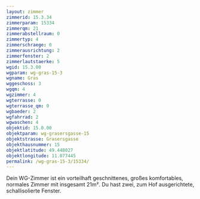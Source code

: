 ```yaml
---
layout: zimmer
zimmerid: 15.3.34
zimmerparam: 15334
zimmerqm: 21
zimmerabstellraum: 0
zimmertyp: 4
zimmerschraege: 0
zimmerausrichtung: 2
zimmerfenster: 2
zimmerlautstaerke: 5
wgid: 15.3.00
wgparam: wg-gras-15-3
wgname: Gras
wggeschoss: 3
wgqm: 4
wgzimmer: 4
wgterrasse: 0
wgterrasse_qm: 0
wgbaeder: 2
wgfahrrad: 2
wgwaschen: 4
objektid: 15.0.00
objektparam: wg-grasersgasse-15
objektstrasse: Grasersgasse
objekthausnummer: 15
objektlatitude: 49.448027
objektlongitude: 11.077445
permalink: /wg-gras-15-3/15334/
---
```

Dein WG-Zimmer ist ein vorteilhaft geschnittenes, großes komfortables, normales Zimmer mit insgesamt 21m². Du hast zwei, zum Hof ausgerichtete, schallisolierte Fenster. 